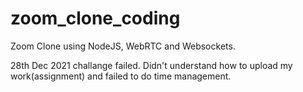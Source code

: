 # zoom_clone_coding

Zoom Clone using NodeJS, WebRTC and Websockets.


28th Dec 2021 challange failed. Didn't understand how to upload my work(assignment)
and failed to do time management.
